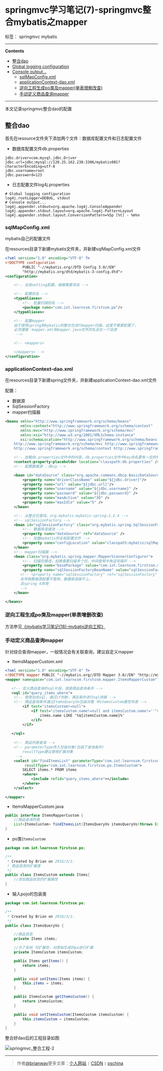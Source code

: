 ﻿# springmvc学习笔记(7)-springmvc整合mybatis之mapper

标签： springmvc mybatis

---

**Contents**

  - [整合dao](#整合dao)
- [Global logging configuration](#global-logging-configuration)
- [Console output...](#console-output)
    - [sqlMapConfig.xml](#sqlmapconfigxml)
    - [applicationContext-dao.xml](#applicationcontext-daoxml)
    - [逆向工程生成po类及mapper(单表增删改查)](#逆向工程生成po类及mapper单表增删改查)
    - [手动定义商品查询mapper](#手动定义商品查询mapper)



---

本文记录springmvc整合dao的配置

## 整合dao

首先在resource文件夹下添加两个文件：数据库配置文件和日志配置文件

- 数据库配置文件db.properties

```
jdbc.driver=com.mysql.jdbc.Driver
jdbc.url=jdbc:mysql://120.25.162.238:3306/mybatis001?characterEncoding=utf-8
jdbc.username=root
jdbc.password=123
```

- 日志配置文件log4j.properties

```
# Global logging configuration
log4j.rootLogger=DEBUG, stdout
# Console output...
log4j.appender.stdout=org.apache.log4j.ConsoleAppender
log4j.appender.stdout.layout=org.apache.log4j.PatternLayout
log4j.appender.stdout.layout.ConversionPattern=%5p [%t] - %m%n
```

### sqlMapConfig.xml

mybatis自己的配置文件

在resources目录下新建mybatis文件夹，并新建sqlMapConfig.xml文件

```xml
<?xml version="1.0" encoding="UTF-8" ?>
<!DOCTYPE configuration
        PUBLIC "-//mybatis.org//DTD Config 3.0//EN"
        "http://mybatis.org/dtd/mybatis-3-config.dtd">
<configuration>

    <!-- 全局setting配置，根据需要添加 -->

    <!-- 配置别名 -->
    <typeAliases>
        <!-- 批量扫描别名 -->
        <package name="com.iot.learnssm.firstssm.po"/>
    </typeAliases>

    <!-- 配置mapper
    由于使用spring和mybatis的整合包进行mapper扫描，这里不需要配置了。
    必须遵循：mapper.xml和mapper.java文件同名且在一个目录
     -->

    <!-- <mappers>

    </mappers> -->
</configuration>
```


### applicationContext-dao.xml

在resources目录下新建spring文件夹，并新建applicationContext-dao.xml文件

配置：

- 数据源
- SqlSessionFactory
- mapper扫描器



```xml
<beans xmlns="http://www.springframework.org/schema/beans"
       xmlns:context="http://www.springframework.org/schema/context"
       xmlns:mvc="http://www.springframework.org/schema/mvc"
       xmlns:xsi="http://www.w3.org/2001/XMLSchema-instance"
       xsi:schemaLocation="http://www.springframework.org/schema/beans http://www.springframework.org/schema/beans/spring-beans-4.0.xsd
    http://www.springframework.org/schema/mvc http://www.springframework.org/schema/mvc/spring-mvc-4.0.xsd
    http://www.springframework.org/schema/context http://www.springframework.org/schema/context/spring-context-4.0.xsd">

    <!-- 加载db.properties文件中的内容，db.properties文件中key命名要有一定的特殊规则 -->
    <context:property-placeholder location="classpath:db.properties" />
    <!-- 配置数据源 ，dbcp -->

    <bean id="dataSource" class="org.apache.commons.dbcp.BasicDataSource" destroy-method="close">
        <property name="driverClassName" value="${jdbc.driver}"/>
        <property name="url" value="${jdbc.url}"/>
        <property name="username" value="${jdbc.username}" />
        <property name="password" value="${jdbc.password}" />
        <property name="maxActive" value="30" />
        <property name="maxIdle" value="5" />
    </bean>

    <!-- 从整合包里找，org.mybatis:mybatis-spring:1.2.4 -->
    <!-- sqlSessionFactory -->
    <bean id="sqlSessionFactory" class="org.mybatis.spring.SqlSessionFactoryBean">
        <!-- 数据库连接池 -->
        <property name="dataSource" ref="dataSource" />
        <!-- 加载mybatis的全局配置文件 -->
        <property name="configLocation" value="classpath:mybatis/sqlMapConfig.xml" />
    </bean>
    <!-- mapper扫描器 -->
    <bean class="org.mybatis.spring.mapper.MapperScannerConfigurer">
        <!-- 扫描包路径，如果需要扫描多个包，中间使用半角逗号隔开 -->
        <property name="basePackage" value="com.iot.learnssm.firstssm.mapper"/>
        <property name="sqlSessionFactoryBeanName" value="sqlSessionFactory" />
       <!-- <property name="sqlSessionFactory" ref="sqlSessionFactory" />
       会导致数据源配置不管用，数据库连接不上。
       且spring 4弃用
       -->
    </bean>

</beans>

```


### 逆向工程生成po类及mapper(单表增删改查)

方法参见[《mybatis学习笔记(18)-mybatis逆向工程》](http://blog.csdn.net/h3243212/article/details/50778937)


### 手动定义商品查询mapper

针对综合查询mapper，一般情况会有关联查询，建议自定义mapper

- ItemsMapperCustom.xml

```xml
<?xml version="1.0" encoding="UTF-8" ?>
<!DOCTYPE mapper PUBLIC "-//mybatis.org//DTD Mapper 3.0//EN" "http://mybatis.org/dtd/mybatis-3-mapper.dtd" >
<mapper namespace="com.iot.learnssm.firstssm.mapper.ItemsMapperCustom" >

   <!-- 定义商品查询的sql片段，就是商品查询条件 -->
   <sql id="query_items_where">
   	<!-- 使用动态sql，通过if判断，满足条件进行sql拼接 -->
   	<!-- 商品查询条件通过ItemsQueryVo包装对象 中itemsCustom属性传递 -->
   		<if test="itemsCustom!=null">
   			<if test="itemsCustom.name!=null and itemsCustom.name!=''">
   				items.name LIKE '%${itemsCustom.name}%'
   			</if>
   		</if>
	
   </sql>
  	
  	<!-- 商品列表查询 -->
  	<!-- parameterType传入包装对象(包装了查询条件)
  		resultType建议使用扩展对象
  	 -->
  	<select id="findItemsList" parameterType="com.iot.learnssm.firstssm.po.ItemsQueryVo"
  		 resultType="com.iot.learnssm.firstssm.po.ItemsCustom">
  		SELECT items.* FROM items  
  		<where>
  			<include refid="query_items_where"></include>
  		</where>
  	</select>
  	
</mapper>
```

- ItemsMapperCustom.java

```java
public interface ItemsMapperCustom {
    //商品查询列表
    List<ItemsCustom> findItemsList(ItemsQueryVo itemsQueryVo)throws Exception;
}
```

- po类`ItemsCustom`

```java
package com.iot.learnssm.firstssm.po;

/**
 * Created by Brian on 2016/3/2.
 * 商品信息的扩展类
 */
public class ItemsCustom extends Items{
    //添加商品信息的扩展属性
}
```

- 输入pojo的包装类

```java
package com.iot.learnssm.firstssm.po;

/**
 * Created by Brian on 2016/3/2.
 */
public class ItemsQueryVo {

    //商品信息
    private Items items;

    //为了系统 可扩展性，对原始生成的po进行扩展
    private ItemsCustom itemsCustom;

    public Items getItems() {
        return items;
    }

    public void setItems(Items items) {
        this.items = items;
    }

    public ItemsCustom getItemsCustom() {
        return itemsCustom;
    }

    public void setItemsCustom(ItemsCustom itemsCustom) {
        this.itemsCustom = itemsCustom;
    }
}
```


整合好dao后的工程目录如图

![springmvc_整合工程-2](/blogs/img/springmvc_%E6%95%B4%E5%90%88%E5%B7%A5%E7%A8%8B-2.png)


----

> 作者[@brianway](http://brianway.github.io/)更多文章：[个人网站](http://brianway.github.io/) `|` [CSDN](http://blog.csdn.net/h3243212/) `|` [oschina](http://my.oschina.net/brianway)
